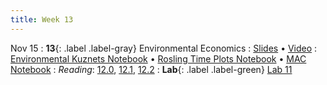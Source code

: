 ```yaml
---
title: Week 13
---
```


Nov 15
: **13**{: .label .label-gray} Environmental Economics
: [Slides](https://docs.google.com/presentation/d/1SxxzO6Vl6QYJHS_hpBU82A5f2-PGdtTAxKEs8yjd3jQ/edit?usp=sharing) &#8226; [Video](https://kaltura.berkeley.edu/media/DATA%2088E%2C%20LEC%20001%20(Fall%202023)/1_mhfl855h)
: [Environmental Kuznets Notebook](https://datahub.berkeley.edu/hub/user-redirect/git-pull?repo=https%3A%2F%2Fgithub.com%2Fdata-88e%2Ffa22-student&branch=main&urlpath=retro%2Ftree%2Ffa22-student%2Flec%2Flec13%2FKuznetsHypothesis.ipynb) &#8226; [Rosling Time Plots Notebook](https://datahub.berkeley.edu/hub/user-redirect/git-pull?repo=https%3A%2F%2Fgithub.com%2Fdata-88e%2Ffa22-student&branch=main&urlpath=retro%2Ftree%2Ffa22-student%2Flec%2Flec13%2FRoslingPlots.ipynb) &#8226; [MAC Notebook](https://datahub.berkeley.edu/hub/user-redirect/git-pull?repo=https%3A%2F%2Fgithub.com%2Fdata-88e%2Ffa22-student&branch=main&urlpath=retro%2Ftree%2Ffa22-student%2Flec%2Flec13%2FConstructingMAC.ipynb)
: *Reading*: [12.0](https://data-88e.github.io/textbook/content/12-environmental/index.html), [12.1](https://data-88e.github.io/textbook/content/12-environmental/textbook1.html), [12.2](https://data-88e.github.io/textbook/content/12-environmental/KuznetsHypothesis-Copy1.html)
: **Lab**{: .label .label-green} [Lab 11](https://datahub.berkeley.edu/hub/user-redirect/git-pull?repo=https%3A%2F%2Fgithub.com%2Fdata-88e%2Ffa23-materials&urlpath=retro%2Ftree%2Ffa23-materials%2Flab%2Flab11%2Flab11.ipynb&branch=main)
